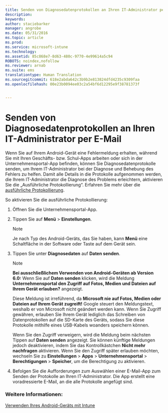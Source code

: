 ```yaml
---
title: Senden von Diagnosedatenprotokollen an Ihren IT-Administrator per E-Mail | Microsoft Intune
description: 
keywords: 
author: staciebarker
manager: angrobe
ms.date: 05/31/2016
ms.topic: article
ms.prod: 
ms.service: microsoft-intune
ms.technology: 
ms.assetid: 85c868e7-8d63-480c-9770-4e99614a5c94
ROBOTS: noindex,nofollow
ms.reviewer: arnab
ms.suite: ems
translationtype: Human Translation
ms.sourcegitcommit: 618e2abda642c3b9b2e813824dfd4235c9309faa
ms.openlocfilehash: 00e23b0094ee03c2a54bf6d12295e9f38781373f


---
```



# Senden von Diagnosedatenprotokollen an Ihren IT-Administrator per E-Mail

Wenn Sie auf Ihrem Android-Gerät eine Fehlermeldung erhalten, während Sie mit Ihren Geschäfts- bzw. Schul-Apps arbeiten oder sich in der Unternehmensportal-App befinden, können Sie Diagnosedatenprotokolle senden, um Ihrem IT-Administrator bei der Diagnose und Behebung des Fehlers zu helfen. Damit alle Details in die Protokolle aufgenommen werden, die Ihrem IT-Administrator die Diagnose des Problems erleichtern, aktivieren Sie die „Ausführliche Protokollierung“. Erfahren Sie mehr über die [ausführliche Protokollierung](use-verbose-logging-to-help-your-it-administrator-fix-device-issues-android.md).

So aktivieren Sie die ausführliche Protokollierung:

1.  Öffnen Sie die Unternehmensportal-App.

2.  Tippen Sie auf **Menü** &gt; **Einstellungen**.

    > [!NOTE]
    > Je nach Typ des Android-Geräts, das Sie haben, kann **Menü** eine Schaltfläche in der Software oder Taste auf dem Gerät sein.

3.  Tippen Sie unter **Diagnosedaten** auf **Daten senden**.

    > [!NOTE]
    > **Bei ausschließlichem Verwenden von Android-Geräten ab Version 6.0:** Wenn Sie auf **Daten senden** klicken, wird die Meldung **Unternehmensportal den Zugriff auf Fotos, Medien und Dateien auf Ihrem Gerät erlauben?** angezeigt.

    Diese Meldung ist irreführend, da **Microsoft nie auf Fotos, Medien oder Dateien auf Ihrem Gerät zugreift!** Google steuert den Meldungstext, weshalb er von Microsoft nicht geändert werden kann.  Wenn Sie Zugriff gewähren, erlauben Sie Ihrem Gerät lediglich das Schreiben von Datenprotokollen auf die SD-Karte des Geräts, sodass Sie diese Protokolle mithilfe eines USB-Kabels woanders speichern können.

    Wenn Sie den Zugriff verweigern, wird die Meldung beim nächsten Tippen auf **Daten senden** angezeigt. Sie können künftige Meldungen jedoch deaktivieren, indem Sie das Kontrollkästchen **Nicht mehr nachfragen** aktivieren.  Wenn Sie den Zugriff später erlauben möchten, wechseln Sie zu **Einstellungen** &gt; **Apps** &gt; **Unternehmensportal** &gt; **Berechtigungen** &gt; **Speicher**, um die Berechtigung zu aktivieren.

4.  Befolgen Sie die Aufforderungen zum Auswählen einer E-Mail-App zum Senden der Protokolle an Ihren IT-Administrator. Die App erstellt eine voradressierte E-Mail, an die alle Protokolle angefügt sind.


### Weitere Informationen:
[Verwenden Ihres Android-Geräts mit Intune](using-your-android-device-with-intune.md)



<!--HONumber=Jul16_HO4-->


